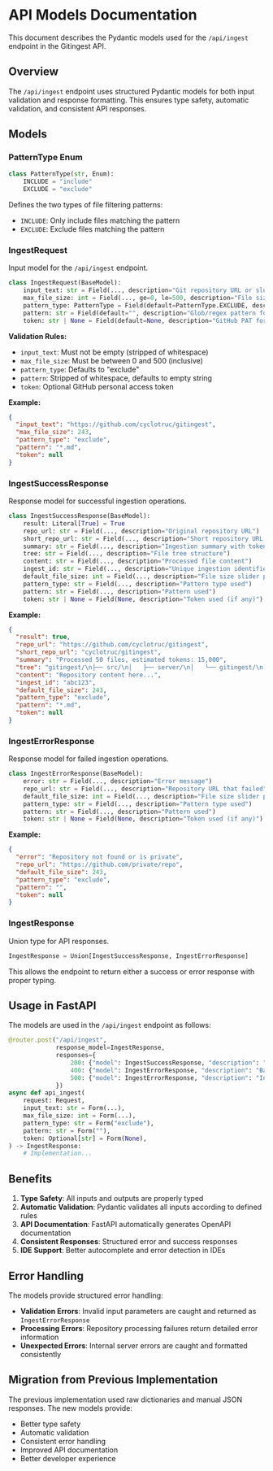 # API Models Documentation

This document describes the Pydantic models used for the `/api/ingest` endpoint in the Gitingest API.

## Overview

The `/api/ingest` endpoint uses structured Pydantic models for both input validation and response formatting. This ensures type safety, automatic validation, and consistent API responses.

## Models

### PatternType Enum

```python
class PatternType(str, Enum):
    INCLUDE = "include"
    EXCLUDE = "exclude"
```

Defines the two types of file filtering patterns:
- `INCLUDE`: Only include files matching the pattern
- `EXCLUDE`: Exclude files matching the pattern

### IngestRequest

Input model for the `/api/ingest` endpoint.

```python
class IngestRequest(BaseModel):
    input_text: str = Field(..., description="Git repository URL or slug to ingest")
    max_file_size: int = Field(..., ge=0, le=500, description="File size slider position (0-500)")
    pattern_type: PatternType = Field(default=PatternType.EXCLUDE, description="Pattern type for file filtering")
    pattern: str = Field(default="", description="Glob/regex pattern for file filtering")
    token: str | None = Field(default=None, description="GitHub PAT for private repositories")
```

**Validation Rules:**
- `input_text`: Must not be empty (stripped of whitespace)
- `max_file_size`: Must be between 0 and 500 (inclusive)
- `pattern_type`: Defaults to "exclude"
- `pattern`: Stripped of whitespace, defaults to empty string
- `token`: Optional GitHub personal access token

**Example:**
```json
{
  "input_text": "https://github.com/cyclotruc/gitingest",
  "max_file_size": 243,
  "pattern_type": "exclude",
  "pattern": "*.md",
  "token": null
}
```

### IngestSuccessResponse

Response model for successful ingestion operations.

```python
class IngestSuccessResponse(BaseModel):
    result: Literal[True] = True
    repo_url: str = Field(..., description="Original repository URL")
    short_repo_url: str = Field(..., description="Short repository URL (user/repo)")
    summary: str = Field(..., description="Ingestion summary with token estimates")
    tree: str = Field(..., description="File tree structure")
    content: str = Field(..., description="Processed file content")
    ingest_id: str = Field(..., description="Unique ingestion identifier")
    default_file_size: int = Field(..., description="File size slider position used")
    pattern_type: str = Field(..., description="Pattern type used")
    pattern: str = Field(..., description="Pattern used")
    token: str | None = Field(None, description="Token used (if any)")
```

**Example:**
```json
{
  "result": true,
  "repo_url": "https://github.com/cyclotruc/gitingest",
  "short_repo_url": "cyclotruc/gitingest",
  "summary": "Processed 50 files, estimated tokens: 15,000",
  "tree": "gitingest/\n├── src/\n│   ├── server/\n│   └── gitingest/\n└── README.md",
  "content": "Repository content here...",
  "ingest_id": "abc123",
  "default_file_size": 243,
  "pattern_type": "exclude",
  "pattern": "*.md",
  "token": null
}
```

### IngestErrorResponse

Response model for failed ingestion operations.

```python
class IngestErrorResponse(BaseModel):
    error: str = Field(..., description="Error message")
    repo_url: str = Field(..., description="Repository URL that failed")
    default_file_size: int = Field(..., description="File size slider position used")
    pattern_type: str = Field(..., description="Pattern type used")
    pattern: str = Field(..., description="Pattern used")
    token: str | None = Field(None, description="Token used (if any)")
```

**Example:**
```json
{
  "error": "Repository not found or is private",
  "repo_url": "https://github.com/private/repo",
  "default_file_size": 243,
  "pattern_type": "exclude",
  "pattern": "",
  "token": null
}
```

### IngestResponse

Union type for API responses.

```python
IngestResponse = Union[IngestSuccessResponse, IngestErrorResponse]
```

This allows the endpoint to return either a success or error response with proper typing.

## Usage in FastAPI

The models are used in the `/api/ingest` endpoint as follows:

```python
@router.post("/api/ingest", 
             response_model=IngestResponse,
             responses={
                 200: {"model": IngestSuccessResponse, "description": "Successful ingestion"},
                 400: {"model": IngestErrorResponse, "description": "Bad request or processing error"},
                 500: {"model": IngestErrorResponse, "description": "Internal server error"}
             })
async def api_ingest(
    request: Request,
    input_text: str = Form(...),
    max_file_size: int = Form(...),
    pattern_type: str = Form("exclude"),
    pattern: str = Form(""),
    token: Optional[str] = Form(None),
) -> IngestResponse:
    # Implementation...
```

## Benefits

1. **Type Safety**: All inputs and outputs are properly typed
2. **Automatic Validation**: Pydantic validates all inputs according to defined rules
3. **API Documentation**: FastAPI automatically generates OpenAPI documentation
4. **Consistent Responses**: Structured error and success responses
5. **IDE Support**: Better autocomplete and error detection in IDEs

## Error Handling

The models provide structured error handling:

- **Validation Errors**: Invalid input parameters are caught and returned as `IngestErrorResponse`
- **Processing Errors**: Repository processing failures return detailed error information
- **Unexpected Errors**: Internal server errors are caught and formatted consistently

## Migration from Previous Implementation

The previous implementation used raw dictionaries and manual JSON responses. The new models provide:

- Better type safety
- Automatic validation
- Consistent error handling
- Improved API documentation
- Better developer experience 
